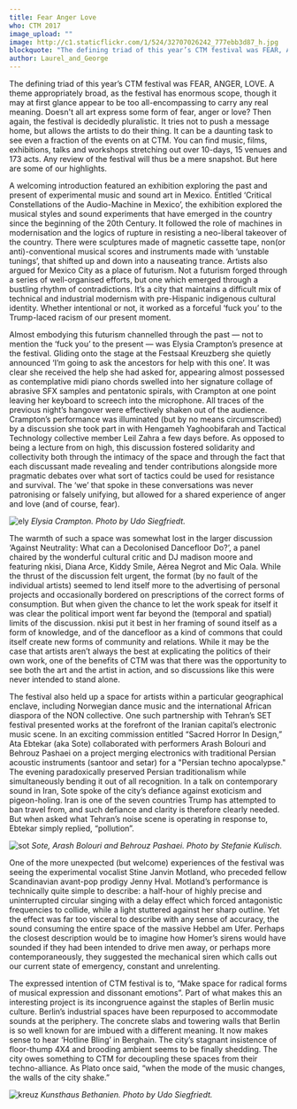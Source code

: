 ```yaml
---
title: Fear Anger Love
who: CTM 2017
image_upload: ""
image: http://c1.staticflickr.com/1/524/32707026242_777ebb3d87_h.jpg
blockquote: "The defining triad of this year’s CTM festival was FEAR, ANGER, LOVE. A theme appropriately broad, as the festival has enormous scope. As a theme, this may at first glance appear to be too all-encompassing to carry any real meaning. Doesn't all art expresses some form of fear, anger or love? Then again, the festival is decidedly pluralistic. It tries not to push a message home, but allow the artists to do their thing. It can be a daunting task to see even a fraction of the events on at CTM. You can find music, films, exhibitions, talks and workshops stretching out over 10-days, 15 venues and 173 acts. Any review of the festival will thus be a mere snapshot. But here are some of our highlights. "
author: Laurel_and_George
---
```

The defining triad of this year’s CTM festival was FEAR, ANGER, LOVE. A theme appropriately broad, as the festival has enormous scope, though it may at first glance appear to be too all-encompassing to carry any real meaning. Doesn't all art express some form of fear, anger or love? Then again, the festival is decidedly pluralistic. It tries not to push a message home, but allows the artists to do their thing. It can be a daunting task to see even a fraction of the events on at CTM. You can find music, films, exhibitions, talks and workshops stretching out over 10-days, 15 venues and 173 acts. Any review of the festival will thus be a mere snapshot. But here are some of our highlights. 

A welcoming introduction featured an exhibition exploring the past and present of experimental music and sound art in Mexico. Entitled ‘Critical Constellations of the Audio-Machine in Mexico’, the exhibition explored the musical styles and sound experiments that have emerged in the country since the beginning of the 20th Century. It followed the role of machines in modernisation and the logics of rupture in resisting a neo-liberal takeover of the country. There were sculptures made of magnetic cassette tape, non(or anti)-conventional musical scores and instruments made with ‘unstable tunings’, that shifted up and down into a nauseating trance. Artists also argued for Mexico City as a place of futurism. Not a futurism forged through a series of well-organised efforts, but one which emerged through a bustling rhythm of contradictions. It’s a city that maintains a difficult mix of technical and industrial modernism with pre-Hispanic indigenous cultural identity. Whether intentional or not, it worked as a forceful ‘fuck you’ to the Trump-laced racism of our present moment. 

Almost embodying this futurism channelled through the past — not to mention the ‘fuck you’ to the present — was Elysia Crampton’s presence at the festival. Gliding onto the stage at the Festsaal Kreuzberg she quietly announced ‘I’m going to ask the ancestors for help with this one’. It was clear she received the help she had asked for, appearing almost possessed as contemplative midi piano chords swelled into her signature collage of abrasive SFX samples and pentatonic spirals, with Crampton at one point leaving her keyboard to screech into the microphone. All traces of the previous night’s hangover were effectively shaken out of the audience. Crampton’s performance was illuminated (but by no means circumscribed) by a discussion she took part in with Hengameh Yaghoobifarah and Tactical Technology collective member Leil Zahra a few days before. As opposed to being a lecture from on high, this discussion fostered solidarity and collectivity both through the intimacy of the space and through the fact that each discussant made revealing and tender contributions alongside more pragmatic debates over what sort of tactics could be used for resistance and survival. The ‘we’ that spoke in these conversations was never patronising or falsely unifying, but allowed for a shared experience of anger and love (and of course, fear). 

![ely](http://c1.staticflickr.com/4/3743/32480040920_105698e519_h.jpg)
_Elysia Crampton. Photo by Udo Siegfriedt._

The warmth of such a space was somewhat lost in the larger discussion ‘Against Neutrality: What can a Decolonised Dancefloor Do?’, a panel chaired by the wonderful cultural critic and DJ madison moore and featuring nkisi, Diana Arce, Kiddy Smile, Aérea Negrot and Mic Oala. While the thrust of the discussion felt urgent, the format (by no fault of the individual artists) seemed to lend itself more to the advertising of personal projects and occasionally bordered on prescriptions of the correct forms of consumption. But when given the chance to let the work speak for itself it was clear the political import went far beyond the (temporal and spatial) limits of the discussion. nkisi put it best in her framing of sound itself as a form of knowledge, and of the dancefloor as a kind of commons that could itself create new forms of community and relations. While it may be the case that artists aren’t always the best at explicating the politics of their own work, one of the benefits of CTM was that there was the opportunity to see both the art and the artist in action, and so discussions like this were never intended to stand alone.  

The festival also held up a space for artists within a particular geographical enclave, including Norwegian dance music and the international African diaspora of the NON collective. One such partnership with Tehran’s SET festival presented works at the forefront of the Iranian capital’s electronic music scene. In an exciting commission entitled “Sacred Horror In Design,” Ata Ebtekar (aka Sote) collaborated with performers Arash Bolouri and Behrouz Pashaei on a project merging electronics with traditional Persian acoustic instruments (santoor and setar) for a "Persian techno apocalypse." The evening paradoxically preserved Persian traditionalism while simultaneously bending it out of all recognition. In a talk on contemporary sound in Iran, Sote spoke of the city’s defiance against exoticism and pigeon-holing. Iran is one of the seven countries Trump has attempted to ban travel from, and such defiance and clarity is therefore clearly needed. But when asked what Tehran’s noise scene is operating in response to, Ebtekar simply replied, “pollution”. 

![sot](http://c1.staticflickr.com/3/2327/32707030782_edc9cc28c1_h.jpg)
_Sote, Arash Bolouri and Behrouz Pashaei. Photo by Stefanie Kulisch._

One of the more unexpected (but welcome) experiences of the festival was seeing the experimental vocalist Stine Janvin Motland, who preceded fellow Scandinavian avant-pop prodigy Jenny Hval. Motland’s performance is technically quite simple to describe: a half-hour of highly precise and uninterrupted circular singing with a delay effect which forced antagonistic frequencies to collide, while a light stuttered against her sharp outline. Yet the effect was far too visceral to describe with any sense of accuracy, the sound consuming the entire space of the massive Hebbel am Ufer. Perhaps the closest description would be to imagine how Homer’s sirens would have sounded if they had been intended to drive men away, or perhaps more contemporaneously, they suggested the mechanical siren which calls out our current state of emergency, constant and unrelenting.

The expressed intention of CTM festival is to, “Make space for radical forms of musical expression and dissonant emotions”. Part of what makes this an interesting project is its incongruence against the staples of Berlin music culture. Berlin’s industrial spaces have been repurposed to accommodate sounds at the periphery. The concrete slabs and towering walls that Berlin is so well known for are imbued with a different meaning. It now makes sense to hear ‘Hotline Bling’ in Berghain. The city’s stagnant insistence of floor-thump 4X4 and brooding ambient seems to be finally shedding. The city owes something to CTM for decoupling these spaces from their techno-alliance. As Plato once said, “when the mode of the music changes, the walls of the city shake.”

![kreuz](http://c1.staticflickr.com/1/454/32707666092_642608588a_h.jpg)
_Kunsthaus Bethanien. Photo by Udo Siegfriedt._
